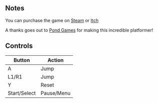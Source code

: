 ## Notes

You can purchase the game on [Steam](https://store.steampowered.com/app/1322650/RITE/) or [Itch](https://pondgames.itch.io/rite)

A thanks goes out to [Pond Games](https://pond.games/) for making this incredible platformer!

## Controls

| Button | Action |
|--|--| 
|A|Jump|
|L1/R1|Jump|
|Y|Reset|
|Start/Select|Pause/Menu|


